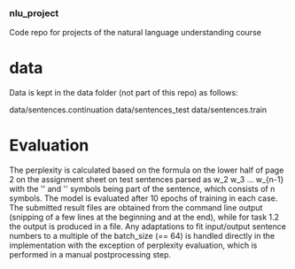 ### nlu_project
Code repo for projects of the natural language understanding course

# data

Data is kept in the data folder (not part of this repo) as follows:

data/sentences.continuation
data/sentences_test
data/sentences.train


# Evaluation

The perplexity is calculated based on the formula on the lower half of
page 2 on the assignment sheet on test sentences parsed as
               <bos> w_2 w_3 ... w_{n-1} <eos>
with the '<bos>' and '<eos>' symbols being part of the sentence, which
consists of n symbols. The model is evaluated after 10 epochs of training
in each case. The submitted result files are obtained from the command line
output (snipping of a few lines at the beginning and at the end), while for
task 1.2 the output is produced in a file. Any adaptations to fit input/output
sentence numbers to a multiple of the batch_size (== 64) is handled directly
in the implementation with the exception of perplexity evaluation, which is
performed in a manual postprocessing step.